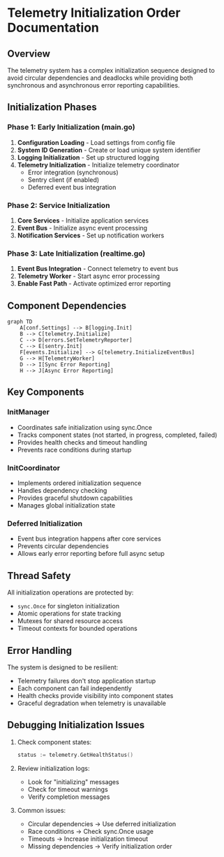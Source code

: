 # Telemetry Initialization Order Documentation

## Overview

The telemetry system has a complex initialization sequence designed to avoid circular dependencies and deadlocks while providing both synchronous and asynchronous error reporting capabilities.

## Initialization Phases

### Phase 1: Early Initialization (main.go)

1. **Configuration Loading** - Load settings from config file
2. **System ID Generation** - Create or load unique system identifier
3. **Logging Initialization** - Set up structured logging
4. **Telemetry Initialization** - Initialize telemetry coordinator
   - Error integration (synchronous)
   - Sentry client (if enabled)
   - Deferred event bus integration

### Phase 2: Service Initialization

1. **Core Services** - Initialize application services
2. **Event Bus** - Initialize async event processing
3. **Notification Services** - Set up notification workers

### Phase 3: Late Initialization (realtime.go)

1. **Event Bus Integration** - Connect telemetry to event bus
2. **Telemetry Worker** - Start async error processing
3. **Enable Fast Path** - Activate optimized error reporting

## Component Dependencies

```mermaid
graph TD
    A[conf.Settings] --> B[logging.Init]
    B --> C[telemetry.Initialize]
    C --> D[errors.SetTelemetryReporter]
    C --> E[sentry.Init]
    F[events.Initialize] --> G[telemetry.InitializeEventBus]
    G --> H[TelemetryWorker]
    D --> I[Sync Error Reporting]
    H --> J[Async Error Reporting]
```

## Key Components

### InitManager

- Coordinates safe initialization using sync.Once
- Tracks component states (not started, in progress, completed, failed)
- Provides health checks and timeout handling
- Prevents race conditions during startup

### InitCoordinator

- Implements ordered initialization sequence
- Handles dependency checking
- Provides graceful shutdown capabilities
- Manages global initialization state

### Deferred Initialization

- Event bus integration happens after core services
- Prevents circular dependencies
- Allows early error reporting before full async setup

## Thread Safety

All initialization operations are protected by:

- `sync.Once` for singleton initialization
- Atomic operations for state tracking
- Mutexes for shared resource access
- Timeout contexts for bounded operations

## Error Handling

The system is designed to be resilient:

- Telemetry failures don't stop application startup
- Each component can fail independently
- Health checks provide visibility into component states
- Graceful degradation when telemetry is unavailable

## Debugging Initialization Issues

1. Check component states:

   ```go
   status := telemetry.GetHealthStatus()
   ```

2. Review initialization logs:
   - Look for "initializing" messages
   - Check for timeout warnings
   - Verify completion messages

3. Common issues:
   - Circular dependencies → Use deferred initialization
   - Race conditions → Check sync.Once usage
   - Timeouts → Increase initialization timeout
   - Missing dependencies → Verify initialization order
